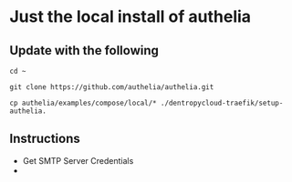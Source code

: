 # Just the local install of authelia

## Update with the following

```
cd ~

git clone https://github.com/authelia/authelia.git

cp authelia/examples/compose/local/* ./dentropycloud-traefik/setup-authelia.
```

## Instructions

* Get SMTP Server Credentials
* 